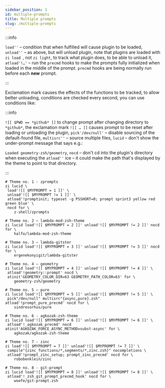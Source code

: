 ```yaml
---
sidebar_position: 1
id: multiple-prompts
title: Multiple prompts
slug: /multiple-prompts
---
```


:::info

`load''` – condition that when fulfilled will cause plugin to be loaded,
`unload''` – as above, but will unload plugin, note that plugins are loaded with <code>zi load </code>, not
`zi light`, to track what plugin does, to be able to unload it,
`atload'!…'` – run the `precmd` hooks to make the prompts fully initialized when loaded in the middle of the prompt.
`precmd` hooks are being normally run before each **new** prompt.

:::

Exclamation mark causes the effects of the functions to be tracked, to allow better unloading, conditions are checked every second,
you can use conditions like:

:::info

`![[ $PWD == *github* ]]` to change prompt after changing directory to `*github*`, the exclamation mark
`![[ … ]]` causes prompt to be reset after loading or unloading the plugin,
`pick'/dev/null'` – disable sourcing of the default-found file,
`multisrc''` – source multiple files,
`lucid` – don't show the under-prompt message that says e.g.:

`Loaded geometry-zsh/geometry`,
`nocd` – don't cd into the plugin's directory when executing the
`atload''` ice – it could make the path that's displayed by the theme to point to that directory.

:::

```shell
# Theme no. 1 - zprompts
zi lucid \
 load'![[ $MYPROMPT = 1 ]]' \
 unload'![[ $MYPROMPT != 1 ]]' \
 atload'!promptinit; typeset -g PSSHORT=0; prompt sprint3 yellow red green blue' \
 nocd for \
    z-shell/zprompts

# Theme no. 2 – lambda-mod-zsh-theme
zi lucid load'![[ $MYPROMPT = 2 ]]' unload'![[ $MYPROMPT != 2 ]]' nocd for \
    halfo/lambda-mod-zsh-theme

# Theme no. 3 – lambda-gitster
zi lucid load'![[ $MYPROMPT = 3 ]]' unload'![[ $MYPROMPT != 3 ]]' nocd for \
    ergenekonyigit/lambda-gitster

# Theme no. 4 – geometry
zi lucid load'![[ $MYPROMPT = 4 ]]' unload'![[ $MYPROMPT != 4 ]]' \
 atload'!geometry::prompt' nocd \
 atinit'GEOMETRY_COLOR_DIR=63 GEOMETRY_PATH_COLOR=63' for \
    geometry-zsh/geometry

# Theme no. 5 – pure
zi lucid load'![[ $MYPROMPT = 5 ]]' unload'![[ $MYPROMPT != 5 ]]' \
 pick"/dev/null" multisrc"{async,pure}.zsh" atload'!prompt_pure_precmd' nocd for \
    sindresorhus/pure

# Theme no. 6 - agkozak-zsh-theme
zi lucid load'![[ $MYPROMPT = 6 ]]' unload'![[ $MYPROMPT != 6 ]]' \
 atload'!_agkozak_precmd' nocd atinit'AGKOZAK_FORCE_ASYNC_METHOD=subst-async' for \
    agkozak/agkozak-zsh-theme

# Theme no. 7 - zinc
zi load'![[ $MYPROMPT = 7 ]]' unload'![[ $MYPROMPT != 7 ]]' \
 compile"{zinc_functions/*,segments/*,zinc.zsh}" nocompletions \
 atload'!prompt_zinc_setup; prompt_zinc_precmd' nocd for \
    robobenklein/zinc

# Theme no. 8 - git-prompt
zi lucid load'![[ $MYPROMPT = 8 ]]' unload'![[ $MYPROMPT != 8 ]]' \
 atload'!_zsh_git_prompt_precmd_hook' nocd for \
    woefe/git-prompt.zsh
```
